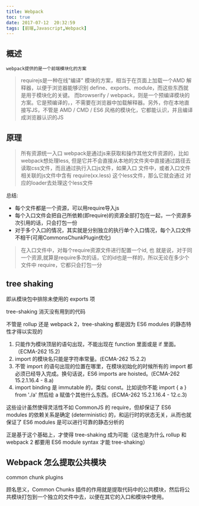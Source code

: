 ```yaml
---
title: Webpack
toc: true
date: 2017-07-12  20:32:59
tags: [前端,Javascript,Webpack]
---
```


## 概述


`webpack提供的是一个前端模块化的方案`

>requirejs是一种在线"编译" 模块的方案，相当于在页面上加载一个AMD 解释器，以便于浏览器能够识别 define、exports、module，而这些东西就是用于模块化的关键。 而browserify / webpack，则是一个预编译模块的方案。它是预编译的，，不需要在浏览器中加载解释器。另外，你在本地直接写JS，不管是 AMD / CMD / ES6 风格的模块化，它都能认识，并且编译成浏览器认识的JS

## 原理

>所有资源统一入口
webpack是通过js来获取和操作其他文件资源的，比如webpack想处理less, 但是它并不会直接从本地的文件夹中直接通过路径去读取css文件，而且通过执行入口js文件，如果入口 文件中，或者入口文件相关联的js文件中含有 require(xx.less) 这个less文件，那么它就会通过 对应的loader去处理这个less文件


总结:

* 每个文件都是一个资源，可以用require导入js
* 每个入口文件会把自己所依赖(即require)的资源全部打包在一起，一个资源多次引用的话，只会打包一份
* 对于多个入口的情况，其实就是分别独立的执行单个入口情况，每个入口文件不相干(可用CommonsChunkPlugin优化)

>在入口文件中，对每个require资源文件进行配置一个id, 也 就是说，对于同一个资源,就算是require多次的话，它的id也是一样的，所以无论在多少个文件中 require，它都只会打包一分

## tree shaking

即从模块包中排除未使用的 exports 项

tree-shaking 消灭没有用到的代码

不管是 rollup 还是 webpack 2，tree-shaking 都是因为 ES6 modules 的静态特性才得以实现的

1. 只能作为模块顶层的语句出现，不能出现在 function 里面或是 if 里面。（ECMA-262 15.2)
2. import 的模块名只能是字符串常量。(ECMA-262 15.2.2)
3. 不管 import 的语句出现的位置在哪里，在模块初始化的时候所有的 import 都必须已经导入完成。换句话说，ES6 imports are hoisted。(ECMA-262 15.2.1.16.4 - 8.a)
4. import binding 是 immutable 的，类似 const。比如说你不能 import { a } from './a' 然后给 a 赋值个其他什么东西。(ECMA-262 15.2.1.16.4 - 12.c.3)

这些设计虽然使得灵活性不如 CommonJS 的 require，但却保证了 ES6 modules 的依赖关系是确定 (deterministic) 的，和运行时的状态无关，从而也就保证了 ES6 modules 是可以进行可靠的静态分析的

正是基于这个基础上，才使得 tree-shaking 成为可能（这也是为什么 rollup 和 webpack 2 都要用 ES6 module syntax 才能 tree-shaking）

## Webpack 怎么提取公共模块

common chunk plugins

顾名思义，Common Chunks 插件的作用就是提取代码中的公共模块，然后将公共模块打包到一个独立的文件中去，以便在其它的入口和模块中使用。

